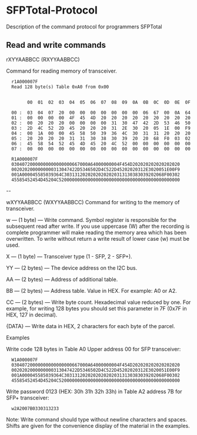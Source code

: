 # SFPTotal-Protocol
Description of the command protocol for programmers SFPTotal


## Read and write commands
rXYYAABBCC (RXYYAABBCC)

Command for reading memory of transceiver.

      r1A000007F
      Read 128 byte(s) Table 0xA0 from 0x00


            00  01  02  03  04  05  06  07  08  09  0A  0B  0C  0D  0E  0F

      00 :  03  04  07  20  00  00  00  00  00  00  00  06  67  00  0A  64
      01 :  00  00  00  00  4F  45  4D  20  20  20  20  20  20  20  20  20
      02 :  00  20  20  20  00  00  00  00  31  30  47  42  2D  53  46  50
      03 :  2D  4C  52  2D  45  20  20  20  31  2E  30  20  05  1E  00  F9
      04 :  00  1A  00  00  45  58  50  39  36  4C  30  31  31  20  20  20
      05 :  20  20  20  20  31  31  30  38  30  39  20  20  68  F0  03  02
      06 :  45  58  54  52  45  4D  45  20  4C  52  00  00  00  00  00  00
      07 :  00  00  00  00  00  00  00  00  00  00  00  00  00  00  00  00

      R1A000007F  
      03040720000000000000000667000A64000000004F454D202020202020202020
      0020202000000000313047422D5346502D4C522D45202020312E3020051E00F9
      001A000045585039364C30313120202020202020313130383039202068F00302
      45585452454D45204C5200000000000000000000000000000000000000000000

--

wXYYAABBCC (WXYYAABBCC)
Command for writing to the memory of transceiver.

w — (1 byte) — Write command. Symbol register is responsible for the subsequent read after write. If you use uppercase (W) after the recording is complete programmer will make reading the memory area which has been overwritten. To write without return a write result of lower case (w) must be used.

X — (1 byte) — Transceiver type (1 - SFP, 2 - SFP+).

YY — (2 bytes) — The device address on the I2C bus.

AA — (2 bytes) — Address of additional table.

BB — (2 bytes) — Address table. Value in HEX. For example: A0 or A2.

СС — (2 bytes) — Write byte count. Hexadecimal value reduced by one. For example, for writing 128 bytes you should set this parameter in 7F (0x7F in HEX, 127 in decimal).

{DATA} — Write data in HEX, 2 characters for each byte of the parcel.


Examples

Write code 128 bytes in Table A0 Upper address 00 for SFP transceiver:

      W1A000007F
      03040720000000000000000667000A64000000004F454D202020202020202020
      0020202000000000313047422D5346502D4C522D45202020312E3020051E00F9
      001A000045585039364C30313120202020202020313130383039202068F00302
      45585452454D45204C5200000000000000000000000000000000000000000000
      
Write password 0123 (HEX: 30h 31h 32h 33h) in Table A2 address 7B for SFP+ transceiver:

      w2A2007B0330313233
      
Note: Write command should type without newline characters and spaces. Shifts are given for the convenience display of the material in the examples.

